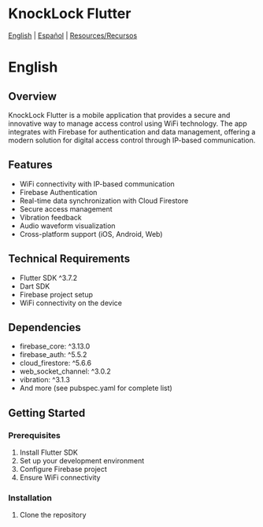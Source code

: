 # KnockLock Flutter

[English](#english) | [Español](#español) | [Resources/Recursos](#resources)

<a name="english"></a>
# English

## Overview
KnockLock Flutter is a mobile application that provides a secure and innovative way to manage access control using WiFi technology. The app integrates with Firebase for authentication and data management, offering a modern solution for digital access control through IP-based communication.

## Features
- WiFi connectivity with IP-based communication
- Firebase Authentication
- Real-time data synchronization with Cloud Firestore
- Secure access management
- Vibration feedback
- Audio waveform visualization
- Cross-platform support (iOS, Android, Web)

## Technical Requirements
- Flutter SDK ^3.7.2
- Dart SDK
- Firebase project setup
- WiFi connectivity on the device

## Dependencies
- firebase_core: ^3.13.0
- firebase_auth: ^5.5.2
- cloud_firestore: ^5.6.6
- web_socket_channel: ^3.0.2
- vibration: ^3.1.3
- And more (see pubspec.yaml for complete list)

## Getting Started

### Prerequisites
1. Install Flutter SDK
2. Set up your development environment
3. Configure Firebase project
4. Ensure WiFi connectivity

### Installation
1. Clone the repository